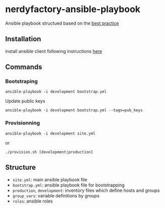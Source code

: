 # nerdyfactory-ansible-playbook
Ansible playbook structued based on the [best practice](https://docs.ansible.com/ansible/latest/user_guide/playbooks_best_practices.html)

## Installation
install ansible client following instructions [here](https://docs.ansible.com/ansible/latest/installation_guide/index.html)

## Commands

### Bootstraping
```
ansible-playbook -i development bootstrap.yml
```
Update public keys
```
ansible-playbook -i development bootstrap.yml --tags=pub_keys
```
### Provisionning
```
ansible-playbook -i development site.yml
```
or
```
./provision.sh [development|production]
```

## Structure
- `site.yml`: main ansible playbook file
- `bootstrap.yml`: ansible playbook file for bootstrapping
- `production`, `development`: inventory files which define hosts and groups
- `group_vars`: variable definitions by groups
- `roles`: ansible roles

